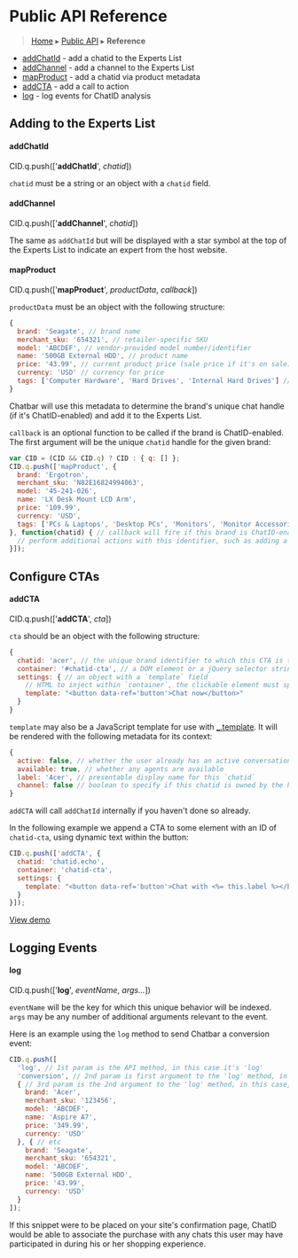 Public API Reference
====================

> [Home](index.md) ▸ [Public API](index.md#Public_API) ▸ **Reference**

* [addChatId](public-api-reference.md#addChatId) - add a chatid to the Experts List
* [addChannel](public-api-reference.md#addChannel) - add a channel to the Experts List
* [mapProduct](public-api-reference.md#mapProduct) - add a chatid via product metadata
* [addCTA](public-api-reference.md#addCTA) - add a call to action
* [log](public-api-reference.md#log) - log events for ChatID analysis

Adding to the Experts List
--------------------------

#### addChatId

CID.q.push(['**addChatId**', *chatid*])

`chatid` must be a string or an object with a `chatid` field.

#### addChannel

CID.q.push(['**addChannel**', *chatid*])

The same as `addChatId` but will be displayed with a star symbol at the top of the
Experts List to indicate an expert from the host website.

#### mapProduct

CID.q.push(['**mapProduct**', *productData*, *callback*])

`productData` must be an object with the following structure:

```javascript
{
  brand: 'Seagate', // brand name
  merchant_sku: '654321', // retailer-specific SKU
  model: 'ABCDEF', // vendor-provided model number/identifier
  name: '500GB External HDD', // product name
  price: '43.99', // current product price (sale price if it's on sale)
  currency: 'USD' // currency for price
  tags: ['Computer Hardware', 'Hard Drives', 'Internal Hard Drives'] // an array of tags that describe the product
}
```

Chatbar will use this metadata to determine the brand's unique chat handle (if it's
ChatID-enabled) and add it to the Experts List.

`callback` is an optional function to be called if the brand is ChatID-enabled. The first
argument will be the unique `chatid` handle for the given brand:

```javascript
var CID = (CID && CID.q) ? CID : { q: [] };
CID.q.push(['mapProduct', {
  brand: 'Ergotron',
  merchant_sku: 'N82E16824994063',
  model: '45-241-026',
  name: 'LX Desk Mount LCD Arm',
  price: '109.99',
  currency: 'USD',
  tags: ['PCs & Laptops', 'Desktop PCs', 'Monitors', 'Monitor Accessories', 'Ergotron']
}, function(chatid) { // callback will fire if this brand is ChatID-enabled, passing the `chatid` handle
  // perform additional actions with this identifier, such as adding a CTA
}]);
```

Configure CTAs
--------------

#### addCTA

CID.q.push(['**addCTA**', *cta*])

`cta` should be an object with the following structure:

```javascript
{
  chatid: 'acer', // the unique brand identifier to which this CTA is tied
  container: '#chatid-cta', // a DOM element or a jQuery selector string
  settings: { // an object with a `template` field
    // HTML to inject within `container`, the clickable element must specify data-ref='button'
    template: "<button data-ref='button'>Chat now</button>"
  }
}
```

`template` may also be a JavaScript template for use with
[_.template](http://underscorejs.org/#template). It will be rendered with the following
metadata for its context:

```javascript
{
  active: false, // whether the user already has an active conversation with this `chatid`
  available: true, // whether any agents are available
  label: 'Acer', // presentable display name for this `chatid`
  channel: false // boolean to specify if this chatid is owned by the hosting channel
}
```

`addCTA` will call `addChatId` internally if you haven't done so already.

In the following example we append a CTA to some element with an ID of `chatid-cta`,
using dynamic text within the button:

```javascript
CID.q.push(['addCTA', {
  chatid: 'chatid.echo',
  container: 'chatid-cta',
  settings: {
    template: "<button data-ref='button'>Chat with <%= this.label %></button>"
  }
}]);
```

[View demo](https://s3.amazonaws.com/chatid-mojo/g/context/docs-cta/index.html)

Logging Events
--------------

#### log

CID.q.push(['**log**', *eventName*, *args...*])

`eventName` will be the key for which this unique behavior will be indexed. `args` may be
any number of additional arguments relevant to the event.

Here is an example using the `log` method to send Chatbar a conversion event:

```javascript
CID.q.push([
  'log', // 1st param is the API method, in this case it's 'log'
  'conversion', // 2nd param is first argument to the 'log' method, in this case it's 'conversion'
  { // 3rd param is the 2nd argument to the 'log' method, in this case, the 1st of 2 products purchased
    brand: 'Acer',
    merchant_sku: '123456',
    model: 'ABCDEF',
    name: 'Aspire A7',
    price: '349.99',
    currency: 'USD'
  }, { // etc
    brand: 'Seagate',
    merchant_sku: '654321',
    model: 'ABCDEF',
    name: '500GB External HDD',
    price: '43.99',
    currency: 'USD'
  }
]);
```

If this snippet were to be placed on your site's confirmation page, ChatID would be able
to associate the purchase with any chats this user may have participated in during his or
her shopping experience.
